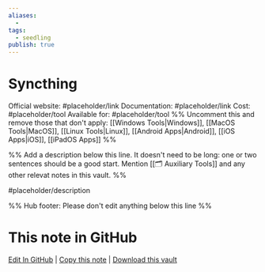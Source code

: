 ```yaml
---
aliases:
  -
tags:
  - seedling
publish: true
---
```


# Syncthing

Official website: #placeholder/link
Documentation: #placeholder/link
Cost: #placeholder/tool
Available for: #placeholder/tool %% Uncomment this and remove those that don't apply: [[Windows Tools|Windows]], [[MacOS Tools|MacOS]], [[Linux Tools|Linux]], [[Android Apps|Android]], [[iOS Apps|iOS]], [[iPadOS Apps]] %%

%% Add a description below this line. It doesn't need to be long: one or two sentences should be a good start. Mention [[🗂️ Auxiliary Tools]] and any other relevat notes in this vault. %%

#placeholder/description

%% Hub footer: Please don't edit anything below this line %%

# This note in GitHub

<span class="git-footer">[Edit In GitHub](https://github.dev/obsidian-community/obsidian-hub/blob/main/02%20-%20Community%20Expansions/02.05%20All%20Community%20Expansions/Auxiliary%20Tools/Syncthing.md "git-hub-edit-note") | [Copy this note](https://raw.githubusercontent.com/obsidian-community/obsidian-hub/main/02%20-%20Community%20Expansions/02.05%20All%20Community%20Expansions/Auxiliary%20Tools/Syncthing.md "git-hub-copy-note") | [Download this vault](https://github.com/obsidian-community/obsidian-hub/archive/refs/heads/main.zip "git-hub-download-vault") </span>
